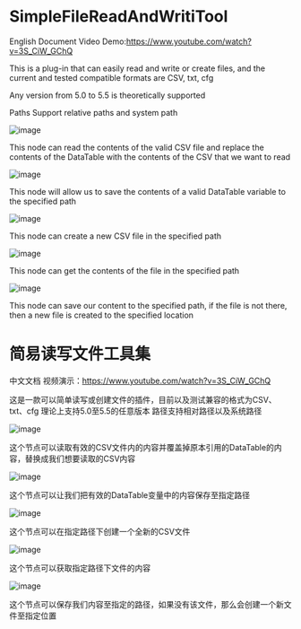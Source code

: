 # SimpleFileReadAndWritiTool
English Document
Video Demo:https://www.youtube.com/watch?v=3S_CiW_GChQ

This is a plug-in that can easily read and write or create files, and the current and tested compatible formats are CSV, txt, cfg 

Any version from 5.0 to 5.5 is theoretically supported

Paths Support relative paths and system path

![image](https://github.com/user-attachments/assets/7ad51941-24db-4575-a98c-f83771ce7d5e)



This node can read the contents of the valid CSV file and replace the contents of the DataTable with the contents of the CSV that we want to read


![image](https://github.com/user-attachments/assets/b11a2276-f97a-4b51-9bd2-0f659b162d8b)


This node will allow us to save the contents of a valid DataTable variable to the specified path


![image](https://github.com/user-attachments/assets/00bf413d-30d6-42b0-845b-e68a16ca6b64)


This node can create a new CSV file in the specified path


![image](https://github.com/user-attachments/assets/dc3c5085-16b6-4f0c-b45d-0ea709f6e0e8)

This node can get the contents of the file in the specified path


![image](https://github.com/user-attachments/assets/8b06510e-00d3-45b1-9964-9bbf3a4e671d)


This node can save our content to the specified path, if the file is not there, then a new file is created to the specified location



# 简易读写文件工具集
中文文档
视频演示：https://www.youtube.com/watch?v=3S_CiW_GChQ

这是一款可以简单读写或创建文件的插件，目前以及测试兼容的格式为CSV、txt、cfg 
理论上支持5.0至5.5的任意版本
路径支持相对路径以及系统路径


![image](https://github.com/user-attachments/assets/7ad51941-24db-4575-a98c-f83771ce7d5e)


这个节点可以读取有效的CSV文件内的内容并覆盖掉原本引用的DataTable的内容，替换成我们想要读取的CSV内容


![image](https://github.com/user-attachments/assets/b11a2276-f97a-4b51-9bd2-0f659b162d8b)


这个节点可以让我们把有效的DataTable变量中的内容保存至指定路径


![image](https://github.com/user-attachments/assets/00bf413d-30d6-42b0-845b-e68a16ca6b64)


这个节点可以在指定路径下创建一个全新的CSV文件


![image](https://github.com/user-attachments/assets/dc3c5085-16b6-4f0c-b45d-0ea709f6e0e8)


这个节点可以获取指定路径下文件的内容


![image](https://github.com/user-attachments/assets/8b06510e-00d3-45b1-9964-9bbf3a4e671d)

这个节点可以保存我们内容至指定的路径，如果没有该文件，那么会创建一个新文件至指定位置

